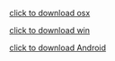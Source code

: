 [click to download osx](https://github.com/cloudchain-speed/CloudChain/releases/download/07-18/cloudchain-0.9.0-0718-mac.zip) 

[click to download win](https://github.com/cloudchain-speed/CloudChain/releases/download/07-18/cloudchain-0.9.0-0718-win.zip) 

[click to download Android](https://github.com/cloudchain-speed/CloudChain/releases/download/07-18/cloudchain-1.2.6-0718-android.apk) 

